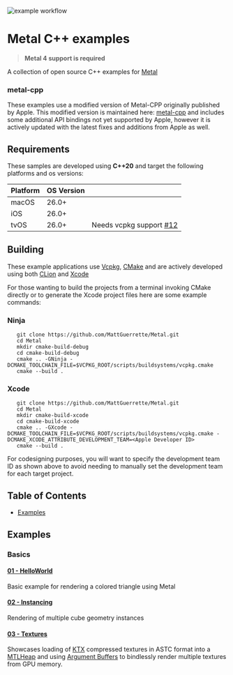 ![example workflow](https://github.com/MattGuerrette/Metal/actions/workflows/cmake-single-platform.yml/badge.svg)

# Metal C++ examples

>  **Metal 4 support is required**

A collection of open source C++ examples for [Metal](https://developer.apple.com/metal)

### metal-cpp

These examples use a modified version of Metal-CPP originally published by Apple. This modified version is maintained
here:
[metal-cpp](https://github.com/MattGuerrette/metalcpp) and includes some additional API bindings not yet supported by
Apple, however
it is actively updated with the latest fixes and additions from Apple as well.

## Requirements

These samples are developed using **C++20** and target the following platforms and os versions:

| Platform | OS Version | |
|----------|------------|-- |
| macOS    | 26.0+      | |
| iOS      | 26.0+      | |
| tvOS     | 26.0+      |Needs vcpkg support [#12](https://github.com/MattGuerrette/Metal/issues/12) |

## Building

These example applications use [Vcpkg](https://vcpkg.io/en/), [CMake](https://www.cmake.org) and are actively developed using both [CLion](https://www.jetbrains.com/clion/) and [Xcode](https://developer.apple.com/xcode/)

For those wanting to build the projects from a terminal invoking CMake directly or to
generate the Xcode project files here are some example commands:

### Ninja

```
   git clone https://github.com/MattGuerrette/Metal.git
   cd Metal
   mkdir cmake-build-debug
   cd cmake-build-debug
   cmake .. -GNinja -DCMAKE_TOOLCHAIN_FILE=$VCPKG_ROOT/scripts/buildsystems/vcpkg.cmake
   cmake --build .
```

### Xcode

```
   git clone https://github.com/MattGuerrette/Metal.git
   cd Metal
   mkdir cmake-build-xcode
   cd cmake-build-xcode
   cmake .. -GXcode -DCMAKE_TOOLCHAIN_FILE=$VCPKG_ROOT/scripts/buildsystems/vcpkg.cmake -DCMAKE_XCODE_ATTRIBUTE_DEVELOPMENT_TEAM=<Apple Developer ID>
   cmake --build .
```

For codesigning purposes, you will want to specify the development team ID as shown above to avoid needing
to manually set the development team for each target project.

## Table of Contents

+ [Examples](#Examples)

## Examples

### Basics

#### [01 - HelloWorld](source/helloworld/)

Basic example for rendering a colored triangle using Metal

#### [02 - Instancing](source/instancing/)

Rendering of multiple cube geometry instances

#### [03 - Textures](source/textures/)

Showcases loading of [KTX](https://www.khronos.org/ktx/) compressed textures in ASTC format into
a [MTLHeap](https://developer.apple.com/documentation/metal/mtlheap) and
using [Argument Buffers](https://developer.apple.com/documentation/metal/buffers/improving_cpu_performance_by_using_argument_buffers)
to bindlessly render multiple textures from GPU memory.
